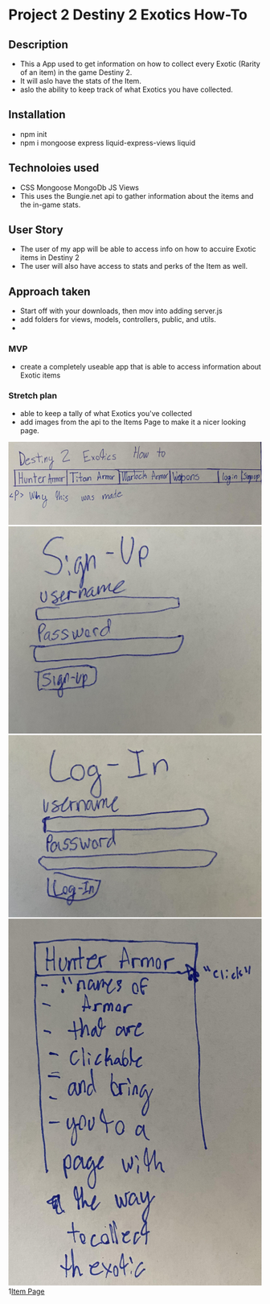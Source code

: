 # Project 2 Destiny 2 Exotics How-To

## Description
- This a App used to get information on how to collect every Exotic (Rarity of an item) in the game Destiny 2.
- It will aslo have the stats of the Item.
- aslo the ability to keep track of what Exotics you have collected.

## Installation 
- npm init 
- npm i mongoose express liquid-express-views liquid

## Technoloies used
- CSS Mongoose MongoDb JS Views 
- This uses the Bungie.net api to gather information about the items and the in-game stats.

## User Story
- The user of my app will be able to access info on how to accuire Exotic items in Destiny 2
- The user will also have access to stats and perks of the Item as well.

## Approach taken
- Start off with your downloads, then mov into adding server.js
- add folders for views, models, controllers, public, and utils.
- 

### MVP 
- create a completely useable app that is able to access information about Exotic items

### Stretch plan 
- able to keep a tally of what Exotics you've collected
- add images from the api to the Items Page to make it a nicer looking page.


![Main Screen](img/Front-page.jpg)
![Sign-Up](img/Sign-Up.jpg)
![Log-In](img/Log-in.jpg)
![Drop Down Tap](img/dropdown-list.jpg)
1[Item Page](img/Item-Page.jpg)